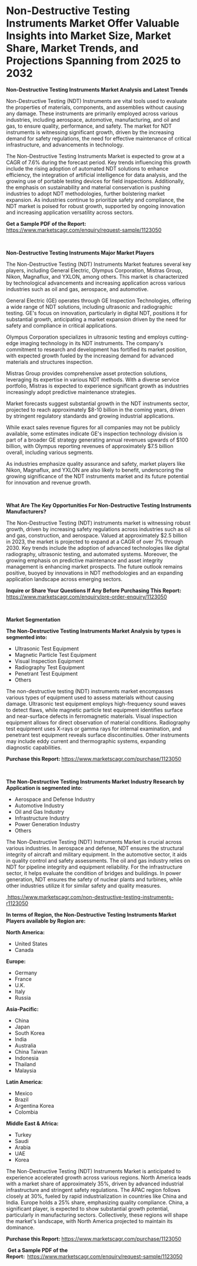 <p><h1>Non-Destructive Testing Instruments Market Offer Valuable Insights into Market Size, Market Share, Market Trends, and Projections Spanning from 2025 to 2032</h1></p><p><strong>Non-Destructive Testing Instruments Market Analysis and Latest Trends</strong></p>
<p><p>Non-Destructive Testing (NDT) Instruments are vital tools used to evaluate the properties of materials, components, and assemblies without causing any damage. These instruments are primarily employed across various industries, including aerospace, automotive, manufacturing, and oil and gas, to ensure quality, performance, and safety. The market for NDT instruments is witnessing significant growth, driven by the increasing demand for safety regulations, the need for effective maintenance of critical infrastructure, and advancements in technology.</p><p>The Non-Destructive Testing Instruments Market is expected to grow at a CAGR of 7.6% during the forecast period. Key trends influencing this growth include the rising adoption of automated NDT solutions to enhance efficiency, the integration of artificial intelligence for data analysis, and the growing use of portable testing devices for field inspections. Additionally, the emphasis on sustainability and material conservation is pushing industries to adopt NDT methodologies, further bolstering market expansion. As industries continue to prioritize safety and compliance, the NDT market is poised for robust growth, supported by ongoing innovation and increasing application versatility across sectors.</p></p>
<p><strong>Get a Sample PDF of the Report:&nbsp;</strong> <a href="https://www.marketscagr.com/enquiry/request-sample/1123050?utm_campaign=2942&utm_medium=2&utm_source=Github&utm_content=ia&utm_term=12042025&utm_id=non-destructive-testing-instruments">https://www.marketscagr.com/enquiry/request-sample/1123050</a></p>
<p>&nbsp;</p>
<p><strong>Non-Destructive Testing Instruments Major Market Players</strong></p>
<p><p>The Non-Destructive Testing (NDT) Instruments Market features several key players, including General Electric, Olympus Corporation, Mistras Group, Nikon, Magnaflux, and YXLON, among others. This market is characterized by technological advancements and increasing application across various industries such as oil and gas, aerospace, and automotive.</p><p>General Electric (GE) operates through GE Inspection Technologies, offering a wide range of NDT solutions, including ultrasonic and radiographic testing. GE's focus on innovation, particularly in digital NDT, positions it for substantial growth, anticipating a market expansion driven by the need for safety and compliance in critical applications.</p><p>Olympus Corporation specializes in ultrasonic testing and employs cutting-edge imaging technology in its NDT instruments. The company's commitment to research and development has fortified its market position, with expected growth fueled by the increasing demand for advanced materials and structures inspection.</p><p>Mistras Group provides comprehensive asset protection solutions, leveraging its expertise in various NDT methods. With a diverse service portfolio, Mistras is expected to experience significant growth as industries increasingly adopt predictive maintenance strategies.</p><p>Market forecasts suggest substantial growth in the NDT instruments sector, projected to reach approximately $8-10 billion in the coming years, driven by stringent regulatory standards and growing industrial applications.</p><p>While exact sales revenue figures for all companies may not be publicly available, some estimates indicate GE's inspection technology division is part of a broader GE strategy generating annual revenues upwards of $100 billion, with Olympus reporting revenues of approximately $7.5 billion overall, including various segments.</p><p>As industries emphasize quality assurance and safety, market players like Nikon, Magnaflux, and YXLON are also likely to benefit, underscoring the growing significance of the NDT instruments market and its future potential for innovation and revenue growth.</p></p>
<p>&nbsp;</p>
<p><strong>What Are The Key Opportunities For Non-Destructive Testing Instruments Manufacturers?</strong></p>
<p><p>The Non-Destructive Testing (NDT) instruments market is witnessing robust growth, driven by increasing safety regulations across industries such as oil and gas, construction, and aerospace. Valued at approximately $2.5 billion in 2023, the market is projected to expand at a CAGR of over 7% through 2030. Key trends include the adoption of advanced technologies like digital radiography, ultrasonic testing, and automated systems. Moreover, the growing emphasis on predictive maintenance and asset integrity management is enhancing market prospects. The future outlook remains positive, buoyed by innovations in NDT methodologies and an expanding application landscape across emerging sectors.</p></p>
<p><strong>Inquire or Share Your Questions If Any Before Purchasing This Report:</strong> <a href="https://www.marketscagr.com/enquiry/pre-order-enquiry/1123050?utm_campaign=2942&utm_medium=2&utm_source=Github&utm_content=ia&utm_term=12042025&utm_id=non-destructive-testing-instruments">https://www.marketscagr.com/enquiry/pre-order-enquiry/1123050</a></p>
<p>&nbsp;</p>
<p><strong>Market Segmentation</strong></p>
<p><strong>The Non-Destructive Testing Instruments Market Analysis by types is segmented into:</strong></p>
<p><ul><li>Ultrasonic Test Equipment</li><li>Magnetic Particle Test Equipment</li><li>Visual Inspection Equipment</li><li>Radiography Test Equipment</li><li>Penetrant Test Equipment</li><li>Others</li></ul></p>
<p><p>The non-destructive testing (NDT) instruments market encompasses various types of equipment used to assess materials without causing damage. Ultrasonic test equipment employs high-frequency sound waves to detect flaws, while magnetic particle test equipment identifies surface and near-surface defects in ferromagnetic materials. Visual inspection equipment allows for direct observation of material conditions. Radiography test equipment uses X-rays or gamma rays for internal examination, and penetrant test equipment reveals surface discontinuities. Other instruments may include eddy current and thermographic systems, expanding diagnostic capabilities.</p></p>
<p><strong>Purchase this Report:&nbsp;</strong><a href="https://www.marketscagr.com/purchase/1123050?utm_campaign=2942&utm_medium=2&utm_source=Github&utm_content=ia&utm_term=12042025&utm_id=non-destructive-testing-instruments">https://www.marketscagr.com/purchase/1123050</a></p>
<p>&nbsp;</p>
<p><strong>The Non-Destructive Testing Instruments Market Industry Research by Application is segmented into:</strong></p>
<p><ul><li>Aerospace and Defense Industry</li><li>Automotive Industry</li><li>Oil and Gas Industry</li><li>Infrastructure Industry</li><li>Power Generation Industry</li><li>Others</li></ul></p>
<p><p>The Non-Destructive Testing (NDT) Instruments Market is crucial across various industries. In aerospace and defense, NDT ensures the structural integrity of aircraft and military equipment. In the automotive sector, it aids in quality control and safety assessments. The oil and gas industry relies on NDT for pipeline integrity and equipment reliability. For the infrastructure sector, it helps evaluate the condition of bridges and buildings. In power generation, NDT ensures the safety of nuclear plants and turbines, while other industries utilize it for similar safety and quality measures.</p></p>
<p><a href="https://www.marketscagr.com/non-destructive-testing-instruments-r1123050?utm_campaign=2942&utm_medium=2&utm_source=Github&utm_content=ia&utm_term=12042025&utm_id=non-destructive-testing-instruments">&nbsp;https://www.marketscagr.com/non-destructive-testing-instruments-r1123050</a></p>
<p><strong>In terms of Region, the Non-Destructive Testing Instruments Market Players available by Region are:</strong></p>
<p>
    <p> <strong> North America: </strong>
        <ul>
            <li>United States</li>
            <li>Canada</li>
        </ul>
        </p> 
    <p> <strong> Europe: </strong>
        <ul>
            <li>Germany</li>
            <li>France</li>
            <li>U.K.</li>
            <li>Italy</li>
            <li>Russia</li>
        </ul>
        </p> 
    <p> <strong> Asia-Pacific: </strong>
        <ul>
            <li>China</li>
            <li>Japan</li>
            <li>South Korea</li>
            <li>India</li>
            <li>Australia</li>
            <li>China Taiwan</li>
            <li>Indonesia</li>
            <li>Thailand</li>
            <li>Malaysia</li>
        </ul>
        </p> 
    <p> <strong> Latin America: </strong>
        <ul>
            <li>Mexico</li>
            <li>Brazil</li>
            <li>Argentina Korea</li>
            <li>Colombia</li>
        </ul>
        </p> 
    <p> <strong> Middle East & Africa: </strong>
        <ul>
            <li>Turkey</li>
            <li>Saudi</li>
            <li>Arabia</li>
            <li>UAE</li>
            <li>Korea</li>
        </ul>
    </p>
    </p>
<p><p>The Non-Destructive Testing (NDT) Instruments Market is anticipated to experience accelerated growth across various regions. North America leads with a market share of approximately 35%, driven by advanced industrial infrastructure and stringent safety regulations. The APAC region follows closely at 30%, fueled by rapid industrialization in countries like China and India. Europe holds a 25% share, emphasizing quality compliance. China, a significant player, is expected to show substantial growth potential, particularly in manufacturing sectors. Collectively, these regions will shape the market's landscape, with North America projected to maintain its dominance.</p></p>
<p><strong>Purchase this Report: </strong><a href="https://www.marketscagr.com/purchase/1123050?utm_campaign=2942&utm_medium=2&utm_source=Github&utm_content=ia&utm_term=12042025&utm_id=non-destructive-testing-instruments">https://www.marketscagr.com/purchase/1123050</a></p>
<p>&nbsp;<strong>Get a Sample PDF of the Report:&nbsp;&nbsp;</strong><a href="https://www.marketscagr.com/enquiry/request-sample/1123050?utm_campaign=2942&utm_medium=2&utm_source=Github&utm_content=ia&utm_term=12042025&utm_id=non-destructive-testing-instruments">https://www.marketscagr.com/enquiry/request-sample/1123050</a></p>
<p><strong></strong></p>
<p><p></p><p></p><p></p></p>